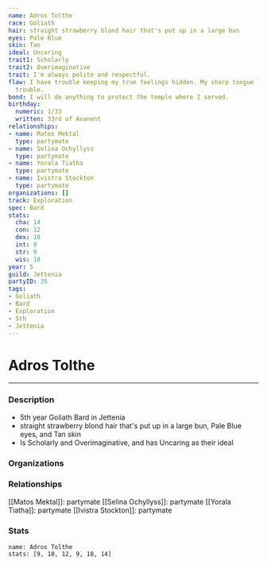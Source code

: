 ```yaml
---
name: Adros Tolthe
race: Goliath
hair: straight strawberry blond hair that's put up in a large bun
eyes: Pale Blue
skin: Tan
ideal: Uncaring
trait1: Scholarly
trait2: Overimaginative
trait: I'm always polite and respectful.
flaw: I have trouble keeping my true feelings hidden. My sharp tongue lands me in
  trouble.
bond: I will do anything to protect the temple where I served.
birthday:
  numeric: 1/33
  written: 33rd of Avanent
relationships:
- name: Matos Mektal
  type: partymate
- name: Selina Ochyllyss
  type: partymate
- name: Yorala Tiatha
  type: partymate
- name: Ivistra Stockton
  type: partymate
organizations: []
track: Exploration
spec: Bard
stats:
  cha: 14
  con: 12
  dex: 10
  int: 9
  str: 9
  wis: 18
year: 5
guild: Jettenia
partyID: 35
tags:
- Goliath
- Bard
- Exploration
- 5th
- Jettenia
---
```

# Adros Tolthe
---
### Description
- 5th year Goliath Bard in Jettenia
- straight strawberry blond hair that's put up in a large bun, Pale Blue eyes, and Tan skin
- Is Scholarly and Overimaginative, and has Uncaring as their ideal

### Organizations
### Relationships
[[Matos Mektal]]: partymate
[[Selina Ochyllyss]]: partymate
[[Yorala Tiatha]]: partymate
[[Ivistra Stockton]]: partymate
### Stats
```statblock
name: Adros Tolthe
stats: [9, 10, 12, 9, 18, 14]
```